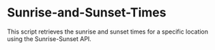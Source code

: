 # Sunrise-and-Sunset-Times
This script retrieves the sunrise and sunset times for a specific location using the Sunrise-Sunset API.
